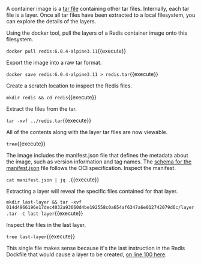 A container image is a <a href="https://en.wikipedia.org/wiki/Tar_(computing)">tar file</a> containing other tar files. Internally, each tar file is a layer. Once all tar files have been extracted to a local filesystem, you can explore the details of the layers.

Using the docker tool, pull the layers of a Redis container image onto this filesystem.

`docker pull redis:6.0.4-alpine3.11`{{execute}}

Export the image into a raw tar format.

`docker save redis:6.0.4-alpine3.11 > redis.tar`{{execute}}

Create a scratch location to inspect the Redis files.

`mkdir redis && cd redis`{{execute}}

Extract the files from the tar.

`tar -xvf ../redis.tar`{{execute}}

All of the contents along with the layer tar files are now viewable.

`tree`{{execute}}

The image includes the manifest.json file that defines the metadata about the image, such as version information and tag names. The [schema for the manifest.json](https://github.com/opencontainers/image-spec/blob/master/manifest.md) file follows the OCI specification. Inspect the manifest.

`cat manifest.json | jq .`{{execute}}

Extracting a layer will reveal the specific files contained for that layer.

`mkdir last-layer && tar -xvf 014d4966196e17dec4032a93660d4be192558c0a654af6347a6e012742079d6c/layer.tar -C last-layer`{{execute}}

Inspect the files in the last layer.

`tree last-layer`{{execute}}

This single file makes sense because it's the last instruction in the Redis Dockfile that would cause a layer to be created, [on line 100 here](https://github.com/docker-library/redis/blob/master/6.0/Dockerfile#L100).
